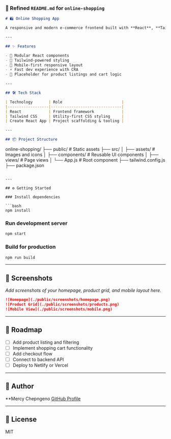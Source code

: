 
### 📝 Refined `README.md` for `online-shopping`

```markdown
# 🛍️ Online Shopping App

A responsive and modern e-commerce frontend built with **React**, **Tailwind CSS**, and **Create React App**. This project lays the foundation for a scalable online store with clean UI components and fast performance.

---

## ✨ Features

- 🧩 Modular React components
- 🎨 Tailwind-powered styling
- 📱 Mobile-first responsive layout
- ⚡️ Fast dev experience with CRA
- 🛒 Placeholder for product listings and cart logic

---

## 🛠 Tech Stack

| Technology       | Role                          |
|------------------|-------------------------------|
| React            | Frontend framework            |
| Tailwind CSS     | Utility-first CSS styling     |
| Create React App | Project scaffolding & tooling |

---

## 📦 Project Structure

```
online-shopping/
├── public/           # Static assets
├── src/
│   ├── assets/       # Images and icons
│   ├── components/   # Reusable UI components
│   ├── views/        # Page views
│   └── App.js        # Root component
├── tailwind.config.js
├── package.json
```

---

## ⚙️ Getting Started

### Install dependencies

```bash
npm install
```

### Run development server

```bash
npm start
```

### Build for production

```bash
npm run build
```

---

## 📸 Screenshots

_Add screenshots of your homepage, product grid, and mobile layout here._

```markdown
![Homepage](./public/screenshots/homepage.png)
![Product Grid](./public/screenshots/products.png)
![Mobile View](./public/screenshots/mobile.png)
```

---

## 📌 Roadmap

- [ ] Add product listing and filtering
- [ ] Implement shopping cart functionality
- [ ] Add checkout flow
- [ ] Connect to backend API
- [ ] Deploy to Netlify or Vercel

---

## 👤 Author

**Mercy Chepngeno 
[GitHub Profile](https://github.com/chep-collab)

---

## 📄 License

MIT

